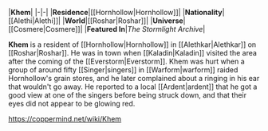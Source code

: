 |**Khem**|
|-|-|
|**Residence**|[[Hornhollow\|Hornhollow]]|
|**Nationality**|[[Alethi\|Alethi]]|
|**World**|[[Roshar\|Roshar]]|
|**Universe**|[[Cosmere\|Cosmere]]|
|**Featured In**|*The Stormlight Archive*|

**Khem** is a resident of [[Hornhollow\|Hornhollow]] in [[Alethkar\|Alethkar]] on [[Roshar\|Roshar]].
He was in town when [[Kaladin\|Kaladin]] visited the area after the coming of the [[Everstorm\|Everstorm]]. Khem was hurt when a group of around fifty [[Singer\|singers]] in [[Warform\|warform]] raided Hornhollow's grain stores, and he later complained about a ringing in his ear that wouldn't go away. He reported to a local [[Ardent\|ardent]] that he got a good view at one of the singers before being struck down, and that their eyes did not appear to be glowing red.



https://coppermind.net/wiki/Khem